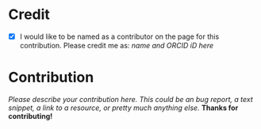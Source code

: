 # Credit

- [X] I would like to be named as a contributor on the page for this contribution.
Please credit me as: *name and ORCID iD here*

# Contribution

*Please describe your contribution here.
This could be an bug report, a text snippet, a link to a resource, or pretty
much anything else.* **Thanks for contributing!**
